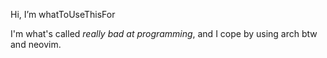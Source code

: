 Hi, I’m whatToUseThisFor

I'm what's called *really bad at programming*, and I cope by using arch btw and neovim.
<!---
whatToUseThisFor/whatToUseThisFor is a ✨ special ✨ repository because its `README.md` (this file) appears on your GitHub profile.
You can click the Preview link to take a look at your changes.
--->
